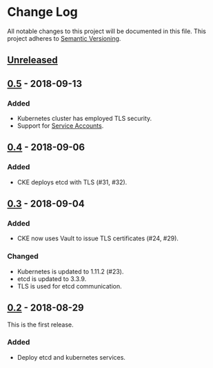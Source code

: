 # Change Log

All notable changes to this project will be documented in this file.
This project adheres to [Semantic Versioning](http://semver.org/).

## [Unreleased]

## [0.5] - 2018-09-13

### Added
- Kubernetes cluster has employed TLS security.
- Support for [Service Accounts][].

## [0.4] - 2018-09-06

### Added
- CKE deploys etcd with TLS (#31, #32).

## [0.3] - 2018-09-04

### Added
- CKE now uses Vault to issue TLS certificates (#24, #29).

### Changed
- Kubernetes is updated to 1.11.2 (#23).
- etcd is updated to 3.3.9.
- TLS is used for etcd communication.

## [0.2] - 2018-08-29

This is the first release.

### Added
- Deploy etcd and kubernetes services.

[Unreleased]: https://github.com/cybozu-go/sabakan/compare/v0.5...HEAD
[0.5]: https://github.com/cybozu-go/sabakan/compare/v0.4...v0.5
[0.4]: https://github.com/cybozu-go/sabakan/compare/v0.3...v0.4
[0.3]: https://github.com/cybozu-go/sabakan/compare/v0.2...v0.3
[0.2]: https://github.com/cybozu-go/sabakan/compare/v0.1...v0.2
[Service Accounts]: https://kubernetes.io/docs/reference/access-authn-authz/service-accounts-admin/
